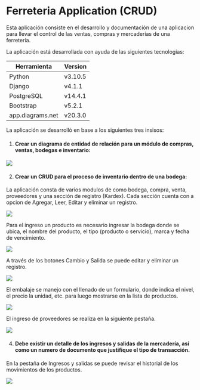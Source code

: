 # Ferreteria Application (CRUD)

Esta aplicación consiste en el desarrollo y documentación de una aplicacion para llevar el control de las ventas, compras y mercaderías de una ferretería.

La aplicación está desarrollada con ayuda de las siguientes tecnologias:

|Herramienta| Version |
|-------- |-------- |
|Python   | v3.10.5 |
|Django   | v4.1.1  |
|PostgreSQL | v14.4.1 |
|Bootstrap | v5.2.1 |
|app.diagrams.net | v20.3.0 |

La aplicación se desarrolló en base a los siguientes tres insisos:

1) #### Crear un diagrama de entidad de relación para un módulo de compras, ventas, bodegas e inventario:


![](https://i.imgur.com/jHS5Lkc.png)

2) #### Crear un CRUD para el proceso de inventario dentro de una bodega:

La aplicación consta de varios modulos de  como bodega, compra, venta, proveedores y una sección de registro (Kardex). Cada sección cuenta con a opcion de Agregar, Leer, Editar y eliminar un registro.

![](https://i.imgur.com/jLYbnG8.png)

Para el ingreso un producto es necesario ingresar la bodega donde se ubica, el nombre del producto, el tipo (producto o servicio), marca y fecha de vencimiento.

![](https://i.imgur.com/tPvyhUt.png)

A través de los botones Cambio y Salida se puede editar y eliminar un registro.

![](https://i.imgur.com/BA0iz0H.png)

El embalaje se manejo con el llenado de un formulario, donde indica el nivel, el precio la unidad, etc. para luego mostrarse en la lista de productos.

![](https://i.imgur.com/DiYxTPF.png)

El ingreso de proveedores se realiza en la siguiente pestaña.

![](https://i.imgur.com/UVnOmXm.png)


4) #### Debe existir un detalle de los ingresos y salidas de la mercadería, así como un numero de documento que justifique el tipo de transacción.

En la pestaña de Ingresos y salidas se puede revisar el historial de los movimientos de los productos.

![](https://i.imgur.com/XsI12Xp.png)
